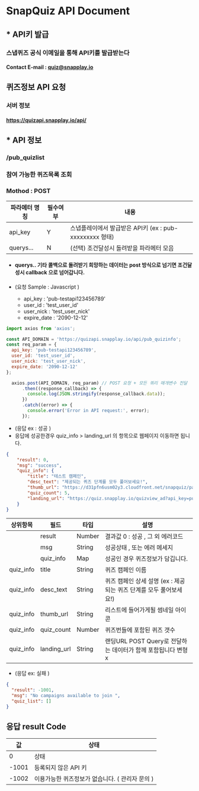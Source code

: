 # SnapQuiz API Document


## * API키 발급
### 스냅퀴즈 공식 이메일을 통해 API키를 발급받는다
#### Contact E-mail : quiz@snapplay.io 


## 퀴즈정보 API 요청
### 서버 정보
#### https://quizapi.snapplay.io/api/


## * API 정보
  ### /pub_quizlist
  ### 참여 가능한 퀴즈목록 조회
  ### Mothod : POST 


| 파라메터 명칭 | 필수여부 |  내용                                               |
| ------------- | ---- | ------------------------------------------------------------|
| api_key       |    Y    | 스냅플레이에서 발급받은 API키  (ex : pub-xxxxxxxxx  형태)   |
| querys...       |  N  | (선택) 조건달성시 돌려받을 파라메터 모음                          |

 * #### querys.. 기타 콜백으로 돌려받기 희망하는 데이터는 post 방식으로 넘기면 조건달성시 callback 으로 넘어갑니다. 
      
* (요청 Sample  : Javascript )
  * api_key : 'pub-testapi123456789'
  * user_id : 'test_user_id'
  * user_nick : 'test_user_nick'
  * expire_date : '2090-12-12'
``` javascript
import axios from 'axios';

const API_DOMAIN = 'https://quizapi.snapplay.io/api/pub_quizinfo';
const req_param = {
  api_key: 'pub-testapi123456789',
  user_id: 'test_user_id',
  user_nick: 'test_user_nick',
  expire_date: '2090-12-12'
};

  axios.post(API_DOMAIN, req_param) // POST 요청 + 모든 쿼리 매개변수 전달
      .then((response_callback) => {
        console.log(JSON.stringify(response_callback.data));
      })
      .catch((error) => {
        console.error('Error in API request:', error);
      });
```
     
* (응답 ex :  성공 )
* 응답에 성공한경우 quiz_info > landing_url  의 항목으로 웹페이지 이동하면 됩니다. 
``` json
{
    "result": 0,
    "msg": "success",
    "quiz_info": {
        "title": "테스트 캠페인",
        "desc_text": "제공되는 퀴즈 단계를 모두 풀어보세요!",
        "thumb_url": "https://d31pfn6usm02y3.cloudfront.net/snapquiz/partner_banner/2lp4r9bvak.jpg",
        "quiz_count": 5,
        "landing_url": "https://quiz.snapplay.io/quizview_ad?api_key=pub-testapi123456789&user_id=test_user_id&user_nick=test_user_nick&expire_date=2090-12-12"
    }
}
```
| 상위항목 | 필드 | 타입 | 설명 |
|-----|-----|-----|-----|
| | result| Number | 결과값 0 : 성공 , 그 외 에러코드 |
| | msg| String | 성공상태 , 또는 에러 메세지  |
| | quiz_info| Map | 성공인 경우 퀴즈정보가 담깁니다.  |
| quiz_info | title | String | 퀴즈 캠페인 이름 |
| quiz_info | desc_text | String | 퀴즈 캠페인 상세 설명 (ex : 제공되는 퀴즈 단계를 모두 풀어보세요!) |
| quiz_info | thumb_url | String | 리스트에 들어가게될 썸네일 아이콘 |
| quiz_info | quiz_count | Number | 퀴즈번들에 포함된 퀴즈 갯수 |
| quiz_info | landing_url | String | 랜딩URL POST Query로 전달하는 데이터가 함께 포함됩니다 변형x |




* (응답 ex: 실패 )


```json
{
  "result": -1001,
  "msg": "No campaigns available to join ",
  "quiz_list": []
}
```


## 응답 result Code 
| 값 | 상태                                                         |
|----|--------------------------------------------------------------|
| 0 | 상태                                                         |
| -1001 | 등록되지 않은 API 키                                       |
| -1002 | 이용가능한  퀴즈정보가 없습니다. ( 관리자 문의 )   |






 




   

